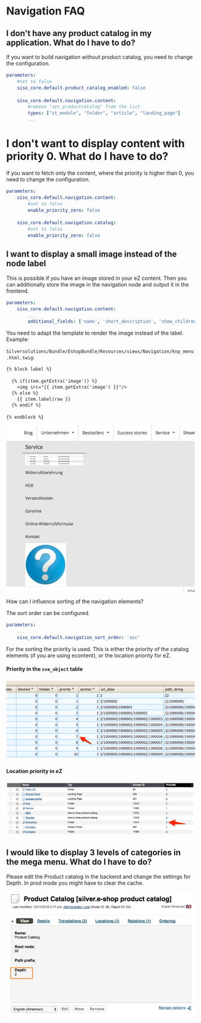 # Navigation FAQ

## I don't have any product catalog in my application. What do I have to do?

If you want to build navigation without product catalog, you need to change the configuration.

``` yaml
parameters:
    #set to false
    siso_core.default.product_catalog_enabled: false 

    siso_core.default.navigation.content:
        #remove "ses_productcatalog" from the list
        types: ["st_module", "folder", "article", "landing_page"] 
        ...
```

# I don't want to display content with priority 0. What do I have to do?

If you want to fetch only the content, where the priority is higher than 0, you need to change the configuration.

``` yaml
parameters:   
    siso_core.default.navigation.content:
        #set to false       
        enable_priority_zero: false

    siso_core.default.navigation.catalog:
        #set to false   
        enable_priority_zero: false
```

## I want to display a small image instead of the node label

This is possible if you have an image stored in your eZ content. Then you can additionally store the image in the navigation node and output it in the frontend.

``` yaml
parameters:   
    siso_core.default.navigation.content:
        ...
        additional_fields: ['name', 'short_description', 'show_children', 'image']
```

You need to adapt the template to render the image instead of the label. Example:

`Silversolutions/Bundle/EshopBundle/Resources/views/Navigation/knp_menu.html.twig`:

``` html+twig
{% block label %}

  {% if(item.getExtra('image')) %}
    <img src="{{ item.getExtra('image') }}"/>
  {% else %}
    {{ item.label|raw }}
  {% endif %}

{% endblock %}
```

![](../img/navigation_1.png)

How can I influence sorting of the navigation elements?

The sort order can be configured.

``` yaml
parameters:
    ...
    siso_core.default.navigation_sort_order: 'asc'
```

For the sorting the priority is used. This is either the priority of the catalog elements (if you are using econtent), or the location priority for eZ.

#### Priority in the `sve_object` table

![](../img/navigation_2.png)

#### Location priority in eZ

![](../img/navigation_3.png)

## I would like to display 3 levels of categories in the mega menu. What do I have to do?

Please edit the Product catalog in the backend and change the settings for Depth. In prod mode you might have to clear the cache.

![](../img/navigation_4.png)
